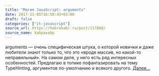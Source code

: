 ```yaml
---
title: "Магия JavaScript: arguments"
date: 2017-11-05T16:59:43+03:00
draft: false
categories: ["it-javascript"]
source_url: https://habrahabr.ru/post/117868/
source_name: Хабрахабр
---
```

arguments — очень специфическая штука, о которой новички и даже любители знают только то, что это «вроде массив, но какой-то неправильный». На самом деле, у него есть ряд интересных особенностей. Предлагаю в топике пофантазировать на тему TypeHinting, аргументов по-умолчанию и всякого другого.
[Далее...](https://habrahabr.ru/post/117868/)
<!--more-->
